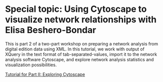 # Special topic: Using Cytoscape to visualize network relationships with Elisa Beshero-Bondar

This is part 2 of a two-part workshop on preparing a network analysis from digital edition data using XML. 
In this tutorial, we work with output of XQuery in the text format of tab-separated-values, import it to the network analysis software Cytoscape, and explore network analysis statistics and visualization possibilities. 

[Tutorial for Part II: Exploring Cytoscape](https://github.com/DigitalMitford/DigMitCS/blob/master/networkAnalysis/2-exploringCytoscape.md)
















